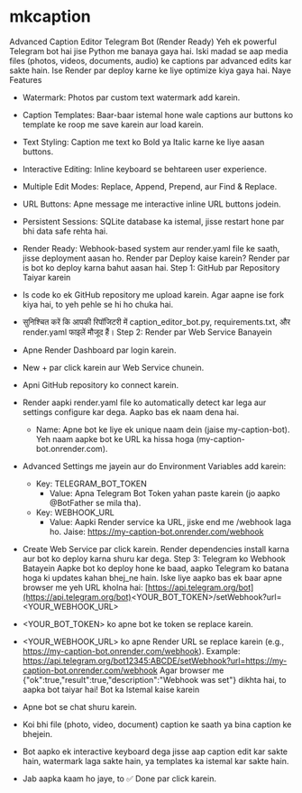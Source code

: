# mkcaption
Advanced Caption Editor Telegram Bot (Render Ready)
Yeh ek powerful Telegram bot hai jise Python me banaya gaya hai. Iski madad se aap media files (photos, videos, documents, audio) ke captions par advanced edits kar sakte hain. Ise Render par deploy karne ke liye optimize kiya gaya hai.
Naye Features
 * Watermark: Photos par custom text watermark add karein.
 * Caption Templates: Baar-baar istemal hone wale captions aur buttons ko template ke roop me save karein aur load karein.
 * Text Styling: Caption me text ko Bold ya Italic karne ke liye aasan buttons.
 * Interactive Editing: Inline keyboard se behtareen user experience.
 * Multiple Edit Modes: Replace, Append, Prepend, aur Find & Replace.
 * URL Buttons: Apne message me interactive inline URL buttons jodein.
 * Persistent Sessions: SQLite database ka istemal, jisse restart hone par bhi data safe rehta hai.
 * Render Ready: Webhook-based system aur render.yaml file ke saath, jisse deployment aasan ho.
Render par Deploy kaise karein?
Render par is bot ko deploy karna bahut aasan hai.
Step 1: GitHub par Repository Taiyar karein
 * Is code ko ek GitHub repository me upload karein. Agar aapne ise fork kiya hai, to yeh pehle se hi ho chuka hai.
 * सुनिश्चित करें कि आपकी रिपॉजिटरी में caption_editor_bot.py, requirements.txt, और render.yaml फाइलें मौजूद हैं।
Step 2: Render par Web Service Banayein
 * Apne Render Dashboard par login karein.
 * New + par click karein aur Web Service chunein.
 * Apni GitHub repository ko connect karein.
 * Render aapki render.yaml file ko automatically detect kar lega aur settings configure kar dega. Aapko bas ek naam dena hai.
   * Name: Apne bot ke liye ek unique naam dein (jaise my-caption-bot). Yeh naam aapke bot ke URL ka hissa hoga (my-caption-bot.onrender.com).
 * Advanced Settings me jayein aur do Environment Variables add karein:
   * Key: TELEGRAM_BOT_TOKEN
     * Value: Apna Telegram Bot Token yahan paste karein (jo aapko @BotFather se mila tha).
   * Key: WEBHOOK_URL
     * Value: Aapki Render service ka URL, jiske end me /webhook laga ho. Jaise: https://my-caption-bot.onrender.com/webhook
 * Create Web Service par click karein. Render dependencies install karna aur bot ko deploy karna shuru kar dega.
Step 3: Telegram ko Webhook Batayein
Aapke bot ko deploy hone ke baad, aapko Telegram ko batana hoga ki updates kahan bhej_ne hain. Iske liye aapko bas ek baar apne browser me yeh URL kholna hai:
[https://api.telegram.org/bot](https://api.telegram.org/bot)<YOUR_BOT_TOKEN>/setWebhook?url=<YOUR_WEBHOOK_URL>

 * <YOUR_BOT_TOKEN> ko apne bot ke token se replace karein.
 * <YOUR_WEBHOOK_URL> ko apne Render URL se replace karein (e.g., https://my-caption-bot.onrender.com/webhook).
Example:
https://api.telegram.org/bot12345:ABCDE/setWebhook?url=https://my-caption-bot.onrender.com/webhook
Agar browser me {"ok":true,"result":true,"description":"Webhook was set"} dikhta hai, to aapka bot taiyar hai!
Bot ka Istemal kaise karein
 * Apne bot se chat shuru karein.
 * Koi bhi file (photo, video, document) caption ke saath ya bina caption ke bhejein.
 * Bot aapko ek interactive keyboard dega jisse aap caption edit kar sakte hain, watermark laga sakte hain, ya templates ka istemal kar sakte hain.
 * Jab aapka kaam ho jaye, to ✅ Done par click karein.
